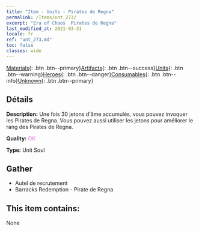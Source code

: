 ```yaml
---
title: "Item - Units - Pirates de Regna"
permalink: /Items/unt_273/
excerpt: "Era of Chaos  Pirates de Regna"
last_modified_at: 2021-03-31
locale: fr
ref: "unt_273.md"
toc: false
classes: wide
---
```

 [Materials](/fr/Items/){: .btn .btn--primary}[Artifacts](/fr/Items/Artifacts/){: .btn .btn--success}[Units](/fr/Items/Units/){: .btn .btn--warning}[Heroes](/fr/Items/Heroes/){: .btn .btn--danger}[Consumables](/fr/Items/Consumables/){: .btn .btn--info}[Unknown](/fr/Items/Unknown/){: .btn .btn--primary}

## Détails
 **Description:** Une fois 30 jetons d'âme accumulés, vous pouvez invoquer les Pirates de Regna. Vous pouvez aussi utiliser les jetons pour améliorer le rang des Pirates de Regna.

 **Quality:** <span style="color: #DA70D6">OK</span>

 **Type:** Unit Soul

## Gather

*    Autel de recrutement 
*    Barracks Redemption - Pirate de Regna 

## This item contains:

  None

